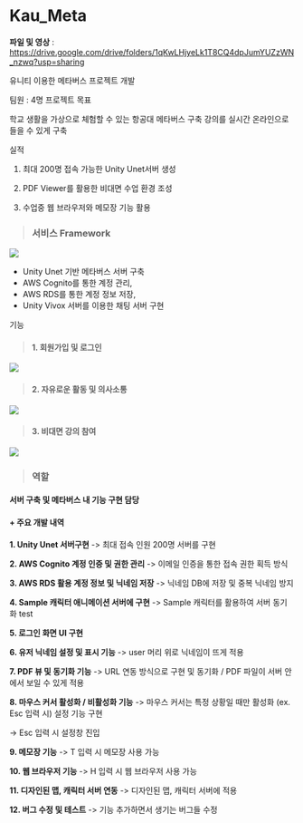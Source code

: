 # Kau_Meta

**파일 및 영상** : https://drive.google.com/drive/folders/1qKwLHjyeLk1T8CQ4dpJumYUZzWN_nzwq?usp=sharing



유니티 이용한 메타버스 프로젝트 개발

팀원 :  4명
프로젝트 목표

학교 생활을 가상으로 체험할 수 있는 항공대 메타버스 구축
강의를 실시간 온라인으로 들을 수 있게 구축
 

실적

1. 최대 200명 접속 가능한 Unity Unet서버 생성

2. PDF Viewer를 활용한 비대면 수업 환경 조성

3. 수업중 웹 브라우저와 메모장 기능 활용


> ### 서비스 Framework
<img src="https://velog.velcdn.com/images/opop8834/post/8046d03a-10a7-4df9-9829-ee6568275ae9/image.png">

- Unity Unet 기반 메타버스 서버 구축<br/>
- AWS Cognito를 통한 계정 관리, <br/>
- AWS RDS를 통한 계정 정보 저장, <br/>
- Unity Vivox 서버를 이용한 채팅 서버 구현

기능
> #### 1. 회원가입 및 로그인
<img src="https://velog.velcdn.com/images/opop8834/post/f5b13542-f677-488b-9503-d2ea57291bd0/image.png">

> #### 2. 자유로운 활동 및 의사소통
<img src="https://velog.velcdn.com/images/opop8834/post/4e5e45f7-6bf6-481a-9cbd-3185a0c30466/image.png">

> #### 3. 비대면 강의 참여
<img src="https://velog.velcdn.com/images/opop8834/post/ffd226ed-9995-443f-9d61-ccd1aab35a24/image.png">


> ### 역할
#### 서버 구축 및 메타버스 내 기능 구현 담당
#### + 주요 개발 내역
**1. Unity Unet 서버구현**
 -> 최대 접속 인원 200명 서버를 구현
 
**2. AWS  Cognito 계정 인증 및 권한 관리**
 ->  이메일 인증을 통한 접속 권한 획득 방식
 
**3. AWS RDS 활용 계정 정보 및 닉네임 저장**
 ->  닉네임 DB에 저장 및 중복 닉네임 방지
 
**4. Sample 캐릭터 애니메이션 서버에 구현**
 ->    Sample 캐릭터를 활용하여 서버 동기화 test
 
**5. 로그인 화면 UI 구현**

**6. 유저 닉네임 설정 및 표시  기능**
 ->   user 머리 위로 닉네임이 뜨게 적용
 
**7. PDF 뷰 및 동기화 기능**
 ->   URL 연동 방식으로 구현 및 동기화 / PDF 파일이 서버 안에서 보일 수 있게 적용
 
**8. 마우스 커서 활성화 / 비활성화 기능**
 ->   마우스 커서는 특정 상황일 때만 활성화 (ex. Esc 입력 시)
설정 기능 구현

 ->  Esc 입력 시 설정창 진입
 
**9. 메모장 기능**
 ->  T 입력 시 메모장 사용 가능 
 
**10. 웹 브라우저 기능**
 ->  H 입력 시 웹 브라우저 사용 가능
 
**11. 디자인된  맵, 캐릭터 서버 연동**
 ->  디자인된 맵, 캐릭터 서버에 적용
 
**12. 버그 수정 및 테스트**
 ->  기능 추가하면서 생기는 버그들 수정
 
